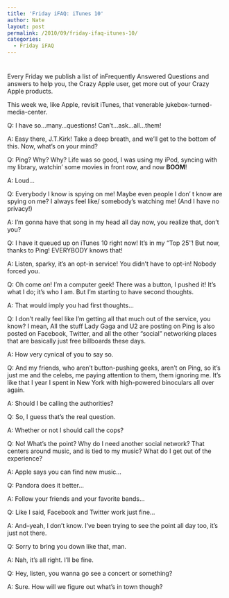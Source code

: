 ```yaml
---
title: 'Friday iFAQ: iTunes 10'
author: Nate
layout: post
permalink: /2010/09/friday-ifaq-itunes-10/
categories:
  - Friday iFAQ
---
```

# 

Every Friday we publish a list of inFrequently Answered Questions and answers to help you, the Crazy Apple user, get more out of your Crazy Apple products.

This week we, like Apple, revisit iTunes, that venerable jukebox-turned-media-center.

Q: I have so…many…questions! Can’t…ask…all…them!

A: Easy there, J.T.Kirk! Take a deep breath, and we’ll get to the bottom of this. Now, what’s on your mind?

Q: Ping? Why? Why? Life was so good, I was using my iPod, syncing with my library, watchin’ some movies in front row, and now **BOOM**!

A: Loud…

Q: Everybody I know is spying on me! Maybe even people I don’ t know are spying on me? I always feel like/ somebody’s watching me! (And I have no privacy!)

A: I’m gonna have that song in my head all day now, you realize that, don’t you?

Q: I have it queued up on iTunes 10 right now! It’s in my “Top 25″! But now, thanks to Ping! EVERYBODY knows that!

A: Listen, sparky, it’s an opt-in service! You didn’t have to opt-in! Nobody forced you.

Q: Oh come *on*! I’m a computer geek! There was a button, I pushed it! It’s what I do; it’s who I am. But I’m starting to have second thoughts.

A: That would imply you had first thoughts…

Q: I don’t really feel like I’m getting all that much out of the service, you know? I mean, All the stuff Lady Gaga and U2 are posting on Ping is also posted on Facebook, Twitter, and all the other “social” networking places that are basically just free billboards these days.

A: How very cynical of you to say so.

Q: And my friends, who aren’t button-pushing geeks, aren’t on Ping, so it’s just me and the celebs, me paying attention to them, them ignoring me. It’s like that I year I spent in New York with high-powered binoculars all over again.

A: Should I be calling the authorities?

Q: So, I guess that’s the real question.

A: Whether or not I should call the cops?

Q: No! What’s the point? Why do I need another social network? That centers around music, and is tied to my music? What do I get out of the experience?

A: Apple says you can find new music…

Q: Pandora does it better…

A: Follow your friends and your favorite bands…

Q: Like I said, Facebook and Twitter work just fine…

A: And–yeah, I don’t know. I’ve been trying to see the point all day too, it’s just not there.

Q: Sorry to bring you down like that, man.

A: Nah, it’s all right. I’ll be fine.

Q: Hey, listen, you wanna go see a concert or something?

A: Sure. How will we figure out what’s in town though?
